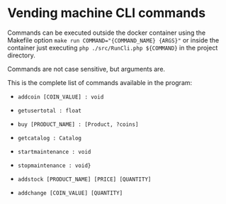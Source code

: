 # Vending machine CLI commands

Commands can be executed outside the docker container using the Makefile option `make run COMMAND="{COMMAND_NAME} {ARGS}"` or inside the container just executing `php ./src/RunCli.php ${COMMAND}` in the project directory.

Commands are not case sensitive, but arguments are.

This is the complete list of commands available in the program:

- `addcoin [COIN_VALUE] : void`

- `getusertotal : float`

- `buy [PRODUCT_NAME] : [Product, ?coins]`

- `getcatalog : Catalog`

- `startmaintenance : void`

- `stopmaintenance : void}`

- `addstock [PRODUCT_NAME] [PRICE] [QUANTITY]`

- `addchange [COIN_VALUE] [QUANTITY]`
